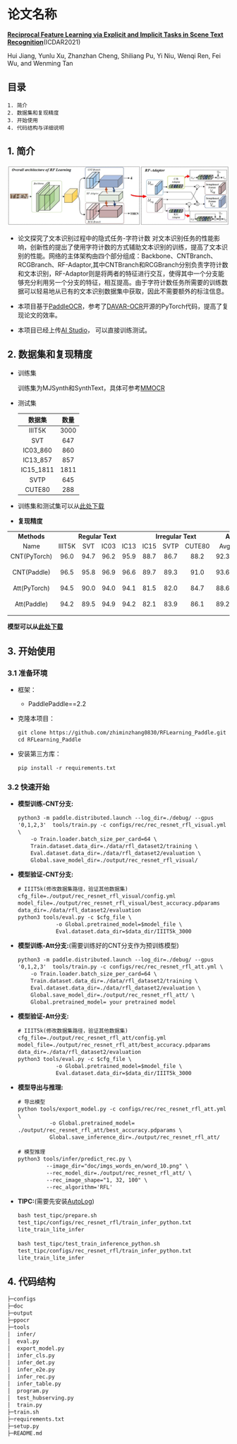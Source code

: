 # 论文名称
[**Reciprocal Feature Learning via Explicit and
Implicit Tasks in Scene Text Recognition**](https://arxiv.org/abs/2105.06229.pdf)(ICDAR2021)

Hui Jiang, Yunlu Xu, Zhanzhan Cheng, Shiliang Pu, Yi Niu, Wenqi Ren, Fei Wu, and Wenming Tan
## 目录

```
1. 简介
2. 数据集和复现精度
3. 开始使用
4. 代码结构与详细说明
```


## 1. 简介



![](doc/rfl_arch.jpg)

* 论文探究了文本识别过程中的隐式任务-字符计数 对文本识别任务的性能影响，创新性的提出了使用字符计数的方式辅助文本识别的训练，提高了文本识别的性能。网络的主体架构由四个部分组成：Backbone、CNTBranch、RCGBranch、RF-Adaptor,其中CNTBranch和RCGBranch分别负责字符计数和文本识别，RF-Adaptor则是将两者的特征进行交互，使得其中一个分支能够充分利用另一个分支的特征，相互提高。由于字符计数任务所需要的训练数据可以轻易地从已有的文本识别数据集中获取，因此不需要额外的标注信息。

* 本项目基于[PaddleOCR](https://github.com/PaddlePaddle/PaddleOCR)，参考了[DAVAR-OCR](https://github.com/hikopensource/DAVAR-Lab-OCR/tree/main/demo/text_recognition/rflearning)开源的PyTorch代码，提高了复现论文的效率。


* 本项目已经上传[AI Studio](https://aistudio.baidu.com/aistudio/clusterprojectdetail/4466529)， 可以直接训练测试。

## 2. 数据集和复现精度

* 训练集


    训练集为MJSynth和SynthText，具体可参考[MMOCR](https://mmocr.readthedocs.io/en/latest/datasets/recog.html#mjsynth-syn90k)


* 测试集

    |  数据集  | 数量 |      
    | :-------: | :-------------: | 
    |  IIIT5K   |      3000       | 
    |    SVT    |       647       |
    | IC03_860  |       860       |  
    | IC13_857  |       857       |
    | IC15_1811 |      1811       | 
    |   SVTP    |       645       |
    |  CUTE80   |       288       |
* 训练集和测试集可以从[此处下载](https://aistudio.baidu.com/aistudio/datasetdetail/166485)

* **复现精度**


<table>
    <tr>
        <td><strong><center>Methods</center></strong></td>
        <td colspan="4"><strong><center>Regular Text</center></strong></td>
        <td colspan="3"><strong><center>Irregular Text</center></strong></td> 
        <td colspan="2"><center><strong>Avg acc</center></strong></td>
    <tr>
	<tr>
        <td><center> Name </center></td>
        <td><center> IIIT5K </center></td>
        <td><center> SVT </center></td>
        <td><center> IC03 </center></td>
        <td><center> IC13 </center></td>
        <td><center> IC15 </center></td>
        <td><center> SVTP </center></td>
        <td><center>CUTE80</center></td>
        <td><center>Avg</center></td>
        <td><center>Config</center></td>
	<tr>
    <tr>
        <td><center> CNT(PyTorch)</center></td>
        <td><center> 96.0 </center></td>
        <td><center> 94.7 </center></td>
        <td><center> 96.2 </center></td>
        <td><center> 95.9 </center></td>
        <td><center> 88.7 </center></td>
        <td><center> 86.7 </center></td>
        <td><center> 88.2 </center></td>
        <td><center> 92.34 </center></td>
        <td><center> - </center></td>
	<tr>
    <tr>
        <td><center> CNT(Paddle)</center></td>
        <td><center> 96.5 </center></td>
        <td><center> 95.8 </center></td>
        <td><center> 96.9 </center></td>
        <td><center> 96.6 </center></td>
        <td><center> 89.7 </center></td>
        <td><center> 89.3 </center></td>
        <td><center> 91.0 </center></td>
        <td><center> 93.68 </center></td>
        <td><center><p><a href="configs/rec/rec_resnet_rfl_visual.yml"> Config </a></p></center></td>
	<tr>
    <tr>
        <td><center> Att(PyTorch) </center></td>
        <td><center> 94.5 </center></td>
        <td><center> 90.0 </center></td>
        <td><center> 94.0 </center></td>
        <td><center> 94.1 </center></td>
        <td><center> 81.5 </center></td>
        <td><center> 82.0 </center></td>
        <td><center> 84.7 </center></td>
        <td><center> 88.68 </center></td>
        <td><center> - </center></td>
	<tr>
    <tr>
        <td><center> Att(Paddle) </center></td>
        <td><center> 94.2 </center></td>
        <td><center> 89.5 </center></td>
        <td><center> 94.9 </center></td>
        <td><center> 94.2 </center></td>
        <td><center> 82.1 </center></td>
        <td><center> 83.9 </center></td>
        <td><center> 86.1 </center></td>
        <td><center> 89.27 </center></td>
        <td><center> <p><a href="configs/rec/rec_resnet_rfl_att.yml"> Config </a></p> </center></td>
	<tr>
<table>

**模型可以从[此处下载](https://pan.baidu.com/s/18WmNq2x6RjEB4d5g31T18A?pwd=xy5e)**

## 3. 开始使用

### 3.1 准备环境

- 框架：
  - PaddlePaddle==2.2

- 克隆本项目：

      git clone https://github.com/zhiminzhang0830/RFLearning_Paddle.git
      cd RFLearning_Paddle

- 安装第三方库：

      pip install -r requirements.txt


### 3.2 快速开始

  * **模型训练-CNT分支:**
    
        python3 -m paddle.distributed.launch --log_dir=./debug/ --gpus '0,1,2,3'  tools/train.py -c configs/rec/rec_resnet_rfl_visual.yml \
            -o Train.loader.batch_size_per_card=64 \
            Train.dataset.data_dir=./data/rfl_dataset2/training \
            Eval.dataset.data_dir=./data/rfl_dataset2/evaluation \
            Global.save_model_dir=./output/rec_resnet_rfl_visual/ 

  * **模型验证-CNT分支:**

        # IIIT5k(修改数据集路径，验证其他数据集)
        cfg_file=./output/rec_resnet_rfl_visual/config.yml
        model_file=./output/rec_resnet_rfl_visual/best_accuracy.pdparams
        data_dir=./data/rfl_dataset2/evaluation
        python3 tools/eval.py -c $cfg_file \
                    -o Global.pretrained_model=$model_file \
                    Eval.dataset.data_dir=$data_dir/IIIT5k_3000

  * **模型训练-Att分支:**(需要训练好的CNT分支作为预训练模型)
    
        python3 -m paddle.distributed.launch --log_dir=./debug/ --gpus '0,1,2,3'  tools/train.py -c configs/rec/rec_resnet_rfl_att.yml \
            -o Train.loader.batch_size_per_card=64 \
            Train.dataset.data_dir=./data/rfl_dataset2/training \
            Eval.dataset.data_dir=./data/rfl_dataset2/evaluation \
            Global.save_model_dir=./output/rec_resnet_rfl_att/ \
            Global.pretrained_model= your pretrained model

  * **模型验证-Att分支:**

        # IIIT5k(修改数据集路径，验证其他数据集)
        cfg_file=./output/rec_resnet_rfl_att/config.yml
        model_file=./output/rec_resnet_rfl_att/best_accuracy.pdparams
        data_dir=./data/rfl_dataset2/evaluation
        python3 tools/eval.py -c $cfg_file \
                    -o Global.pretrained_model=$model_file \
                    Eval.dataset.data_dir=$data_dir/IIIT5k_3000

  * **模型导出与推理:**

        # 导出模型
        python tools/export_model.py -c configs/rec/rec_resnet_rfl_att.yml \
                  -o Global.pretrained_model= ./output/rec_resnet_rfl_att/best_accuracy.pdparams \
                  Global.save_inference_dir=./output/rec_resnet_rfl_att/
        
        # 模型推理
        python3 tools/infer/predict_rec.py \
                 --image_dir="doc/imgs_words_en/word_10.png" \
                 --rec_model_dir=./output/rec_resnet_rfl_att/ \
                 --rec_image_shape="1, 32, 100" \
                 --rec_algorithm='RFL'


  * **TIPC:**(需要先安装[AutoLog](https://github.com/LDOUBLEV/AutoLog))
        
        bash test_tipc/prepare.sh test_tipc/configs/rec_resnet_rfl/train_infer_python.txt lite_train_lite_infer

        bash test_tipc/test_train_inference_python.sh test_tipc/configs/rec_resnet_rfl/train_infer_python.txt lite_train_lite_infer
    

## 4. 代码结构


    ├─configs
    ├─doc                        
    ├─output                           
    ├─ppocr      
    ├─tools                                            
    │  infer/                     
    │  eval.py                        
    │  export_model.py                        
    │  infer_cls.py                        
    │  infer_det.py                        
    │  infer_e2e.py                        
    │  infer_rec.py                        
    │  infer_table.py                        
    │  program.py                     
    │  test_hubserving.py                   
    │  train.py  
    ├─train.sh 
    ├─requirements.txt
    ├─setup.py 
    ├─README.md       





